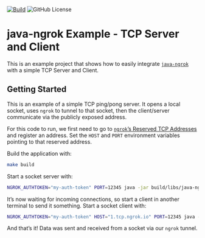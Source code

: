 [![Build](https://github.com/alexdlaird/java-ngrok-example-dropwizard/actions/workflows/build.yml/badge.svg)](https://github.com/alexdlaird/java-ngrok-example-dropwizard/actions/workflows/build.yml)
![GitHub License](https://img.shields.io/github/license/alexdlaird/java-ngrok-example-dropwizard)

# java-ngrok Example - TCP Server and Client

This is an example project that shows how to easily integrate [`java-ngrok`](https://github.com/alexdlaird/java-ngrok)
with a simple TCP Server and Client.

## Getting Started

This is an example of a simple TCP ping/pong server. It opens a local socket, uses `ngrok` to tunnel to that socket,
then the client/server communicate via the publicly exposed address.

For this code to run, we first need to go to
[`ngrok`’s Reserved TCP Addresses](https://dashboard.ngrok.com/cloud-edge/tcp-addresses) and register an address.
Set the `HOST` and `PORT` environment variables pointing to that reserved address.

Build the application with:

```sh
make build
```

Start a socket server with:

```sh
NGROK_AUTHTOKEN="my-auth-token" PORT=12345 java -jar build/libs/java-ngrok-example-tcp-server-and-client-1.0.0-SNAPSHOT.jar server
```

It’s now waiting for incoming connections, so start a client in another terminal to send it something. Start a socket
client with:

```sh
NGROK_AUTHTOKEN="my-auth-token" HOST="1.tcp.ngrok.io" PORT=12345 java -jar build/libs/java-ngrok-example-tcp-server-and-client-1.0.0-SNAPSHOT.jar client
```

And that’s it! Data was sent and received from a socket via our `ngrok` tunnel.
